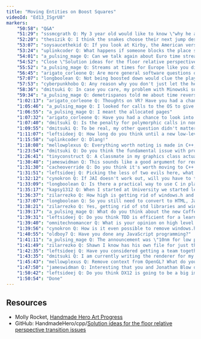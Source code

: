 ```yaml
---
title: "Moving Entities on Boost Squares"
videoId: "Ed13_ISgrU8"
markers:
    "50:58": "Q&A"
    "51:29": "sssmcgrath Q: My 3 year old would like to know \"why he angry?\" re: the hero [see Resources, Molly Rocket]"
    "52:20": "thesizik Q: I think the snakes choose their next jump destination while still on the upper floor, so after they get boosted down they can jump back up again"
    "53:07": "soysaucethekid Q: If you look at Kirby, the American version always has an angry face and the Japanese version is always smiling"
    "53:24": "uplinkcoder Q: What happens if someone blocks the place someone gets boosted down to"
    "54:01": "a_pulsing_mage Q: Can we talk again about Euro time stream?"
    "54:52": "Close \"Solution ideas for the floor relative perspective transition issues\" [see Resources, GitHub]"
    "55:52": "a_pulsing_mage Q: Streams at times for Europe like you did at the start of the project"
    "56:45": "arigato_corleone Q: Are more general software questions okay?"
    "57:07": "longboolean Q: Not being boosted down would clue the player in that there is an enemy there. Will that affect gameplay much?"
    "57:53": "cyberpunkhobo Q: Any reason why you don't just let the hero jump down and only use jump pads for moving up levels?"
    "58:36": "dmitsuki Q: In case you care, my problem with Minowski sums before was that when you drew it, the way it was drawn, my brain assumed you meant the origin of the shapes and not the origin of the graph"
    "59:34": "a_pulsing_mage Q: demetrispanos told me about time reversible debuggers, and it sounds kinda bonkers. How would you implement it without making a huge strain on the runtime?"
    "1:02:13": "arigato_corleone Q: Thoughts on VR? Have you had a chance to try out modern VR experiences? Developed any software for VR or thought about it?"
    "1:05:46": "a_pulsing_mage Q: I looked for calls to the OS to give me the page size and I couldn't find it"
    "1:06:55": "a_pulsing_mage Q: I meant the allocated pages"
    "1:07:32": "arigato_corleone Q: Have you had a chance to look into the Rust programming language? Thoughts?"
    "1:07:40": "dmitsuki Q: Is the penalty for polymorphic calls in non-intensive sections of codes worth the trade-off of usage benefits? Also, do you think you could beat John Carmack in a fight? You seem buff"
    "1:09:55": "dmitsuki Q: To be real, my other question didn't matter. I don't care about polymorphism"
    "1:11:07": "leftsideej Q: How long do you think until a new low-level-capable language will be produced to surpass C++?"
    "1:15:58": "uplinkcoder Q: Dlang!"
    "1:18:08": "mellowplexus Q: Everything worth noting is made in C++, though"
    "1:23:54": "dmitsuki Q: Do you think the fundamental issue with programming languages is not giving access to memory and treating memory as first class?"
    "1:26:41": "tinyconstruct Q: A classmate in my graphics class actually cursed me out last week because malloc() \"is too complicated to use in large programs.\" It's nuts how ardent people are about believing obviously wrong things. Just bonkers"
    "1:30:48": "jameswidman Q: This sounds like a good argument for requiring software engineering students to ship a game as one of the requirements for graduation"
    "1:31:30": "cacheoverride Q: Do you think it's worth moving to C++ from C99?"
    "1:31:51": "leftsideej Q: Picking the less of two evils here, what's your advice between GNU Emacs and MCS?"
    "1:32:12": "cynokron Q: If JAI doesn't work out, will you have to take it into your own hands and make a language?"
    "1:33:09": "longboolean Q: Is there a practical way to use C in place of web languages like JavaScript and HTML? Is it possible to give them competition on the web? [see Resources, Molly Rocket]"
    "1:35:17": "kapsy1312 Q: When I started at University we started learning OOP and Java. Do you think that this is part of the problem? I'm pretty sure if we'd started learning about Hardware then Assembly then C I would have been a better programmer earlier"
    "1:36:37": "zilarrezko Q: How high is getting rid of windows.h and std libraries on your TODO list?"
    "1:37:07": "longboolean Q: So you still need to convert to HTML, JavaScript, etc, but you do your main development in C?"
    "1:38:21": "zilarrezko Q: Yes, getting rid of std libraries and windows.h on Handmade Hero"
    "1:39:17": "a_pulsing_mage Q: What do you think about the new Coffee lake processor announcement? Seems like Intel is losing it"
    "1:39:31": "leftsideej Q: Do you think TDD is efficient for a learning tool?"
    "1:39:40": "omnitechnomancer Q: What is your opinion on high level features that are predicated on the unobservability of various low level details?"
    "1:39:56": "cynokron Q: How is it even possible to remove windows.h? I thought that was the lowest possible choice without writing an OS yourself"
    "1:40:55": "oldboy7 Q: Have you done any JavaScript programming?"
    "1:41:11": "a_pulsing_mage Q: The announcement was \"10nm for low performance machine, and 14nm for high end, but more cores for them\""
    "1:41:49": "zilarrezko Q: Shawn I know has his own file for just the windows function prototypes he uses. I've tried this in C, and it worked practically flawlessly, but I've had a problem getting it to work in C++. Do you know anything about that, that it could help me? Or should I try the forum?"
    "1:42:35": "leftsideej Q: Have you considered getting a team together and maybe making a new language, doing it the right way?"
    "1:43:35": "dmitsuki Q: I am currently writing the renderer for my own engine and I don't know if I should future proof it by writing it in Vulkan or stick with OpenGL 4.3. Do you have any opinions on the importance of multithreading for rendering?"
    "1:45:43": "mellowplexus Q: Remove context from OpenGL? What do you mean?"
    "1:47:50": "jameswidman Q: Interesting that you and Jonathan Blow disagree about the usefulness of AZDO (but you both seem to agree that we should just have a stable ISA and not even bother with programming GPUs through an API anymore)"
    "1:50:42": "leftsideej Q: Do you think DX12 is going to be a big improvement over 11?"
    "1:50:54": "Done"
---
```


## Resources

* Molly Rocket, [Handmade Hero Art Progress](https://mollyrocket.com/news_0040.html)
* GitHub: HandmadeHero/cpp/[Solution ideas for the floor relative perspective transition issues](https://github.com/HandmadeHero/cpp/issues/31)
